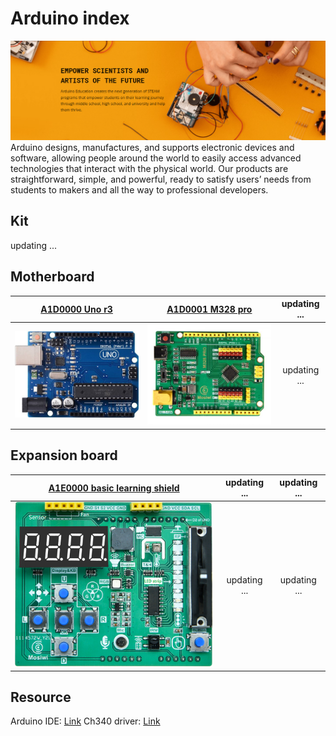 # Arduino index
![Img](../../_static/arduino/arduino_index/1img.png)
Arduino designs, manufactures, and supports electronic devices and software, allowing people around the world to easily access advanced technologies that interact with the physical world. Our products are straightforward, simple, and powerful, ready to satisfy users’ needs from students to makers and all the way to professional developers.

## Kit
updating ...

## Motherboard
| [A1D0000 Uno r3](../A1D0000_uno_r3/A1D0000_uno_r3.md) | [A1D0001 M328 pro](../A1D0001_m328_pro/A1D0001_m328_pro.md) | updating ... |
| :--: | :--: | :--: |
| [![img](../../_static/arduino/A1D0000_uno_r3/8img.jpg)](../A1D0000_uno_r3/A1D0000_uno_r3.md) | [![img](../../_static/arduino/A1D0001_m328_pro/1img.jpg)](../A1D0001_m328_pro/A1D0001_m328_pro.md) | updating ... |

## Expansion board
| [A1E0000 basic learning shield](../A1E0000_basic_learing_shield/A1E0000_basic_learing_shield.md) | updating ... | updating ... |
| :--: | :--: | :--: |
| [![img](../../_static/arduino/A1E0000_basic_learning_shield/1img.png)](../A1E0000_basic_learing_shield/A1E0000_basic_learing_shield.md) | updating ... | updating ... |

## Resource
Arduino IDE: [Link](../../arduino/arduino_ide/arduino_ide.md) 
Ch340 driver: [Link](../../common_resource/ch340_driver/ch340_driver.md) 

